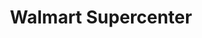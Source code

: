 ---
title: "Walmart Supercenter"
url: /las-vegas/walmart-supercenter-south-fort-apache-road/
shop: Supermarkt
---